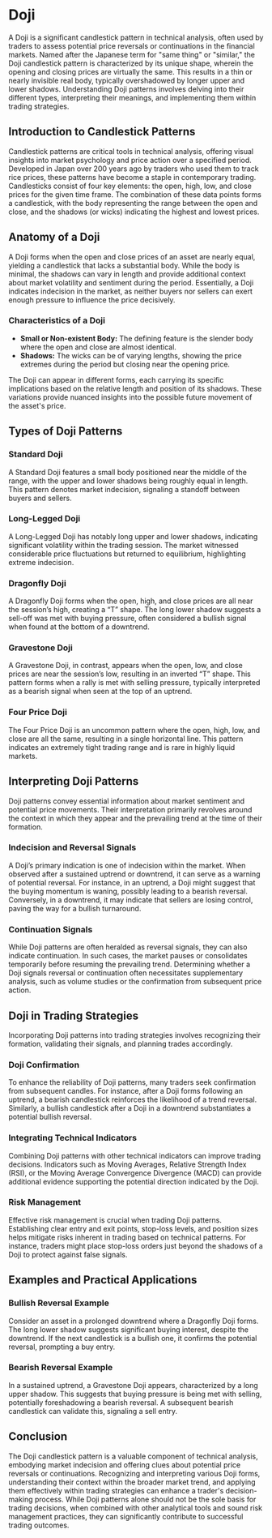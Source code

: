 # Doji

A Doji is a significant candlestick pattern in technical analysis, often used by traders to assess potential price reversals or continuations in the financial markets. Named after the Japanese term for "same thing" or "similar," the Doji candlestick pattern is characterized by its unique shape, wherein the opening and closing prices are virtually the same. This results in a thin or nearly invisible real body, typically overshadowed by longer upper and lower shadows. Understanding Doji patterns involves delving into their different types, interpreting their meanings, and implementing them within trading strategies.

## Introduction to Candlestick Patterns

Candlestick patterns are critical tools in technical analysis, offering visual insights into market psychology and price action over a specified period. Developed in Japan over 200 years ago by traders who used them to track rice prices, these patterns have become a staple in contemporary trading. Candlesticks consist of four key elements: the open, high, low, and close prices for the given time frame. The combination of these data points forms a candlestick, with the body representing the range between the open and close, and the shadows (or wicks) indicating the highest and lowest prices.

## Anatomy of a Doji

A Doji forms when the open and close prices of an asset are nearly equal, yielding a candlestick that lacks a substantial body. While the body is minimal, the shadows can vary in length and provide additional context about market volatility and sentiment during the period. Essentially, a Doji indicates indecision in the market, as neither buyers nor sellers can exert enough pressure to influence the price decisively.

### Characteristics of a Doji

- **Small or Non-existent Body:** The defining feature is the slender body where the open and close are almost identical.
- **Shadows:** The wicks can be of varying lengths, showing the price extremes during the period but closing near the opening price.

The Doji can appear in different forms, each carrying its specific implications based on the relative length and position of its shadows. These variations provide nuanced insights into the possible future movement of the asset's price.

## Types of Doji Patterns

### Standard Doji

A Standard Doji features a small body positioned near the middle of the range, with the upper and lower shadows being roughly equal in length. This pattern denotes market indecision, signaling a standoff between buyers and sellers.

### Long-Legged Doji

A Long-Legged Doji has notably long upper and lower shadows, indicating significant volatility within the trading session. The market witnessed considerable price fluctuations but returned to equilibrium, highlighting extreme indecision.

### Dragonfly Doji

A Dragonfly Doji forms when the open, high, and close prices are all near the session’s high, creating a “T” shape. The long lower shadow suggests a sell-off was met with buying pressure, often considered a bullish signal when found at the bottom of a downtrend.

### Gravestone Doji

A Gravestone Doji, in contrast, appears when the open, low, and close prices are near the session’s low, resulting in an inverted “T” shape. This pattern forms when a rally is met with selling pressure, typically interpreted as a bearish signal when seen at the top of an uptrend.

### Four Price Doji

The Four Price Doji is an uncommon pattern where the open, high, low, and close are all the same, resulting in a single horizontal line. This pattern indicates an extremely tight trading range and is rare in highly liquid markets.

## Interpreting Doji Patterns

Doji patterns convey essential information about market sentiment and potential price movements. Their interpretation primarily revolves around the context in which they appear and the prevailing trend at the time of their formation.

### Indecision and Reversal Signals

A Doji’s primary indication is one of indecision within the market. When observed after a sustained uptrend or downtrend, it can serve as a warning of potential reversal. For instance, in an uptrend, a Doji might suggest that the buying momentum is waning, possibly leading to a bearish reversal. Conversely, in a downtrend, it may indicate that sellers are losing control, paving the way for a bullish turnaround.

### Continuation Signals

While Doji patterns are often heralded as reversal signals, they can also indicate continuation. In such cases, the market pauses or consolidates temporarily before resuming the prevailing trend. Determining whether a Doji signals reversal or continuation often necessitates supplementary analysis, such as volume studies or the confirmation from subsequent price action.

## Doji in Trading Strategies

Incorporating Doji patterns into trading strategies involves recognizing their formation, validating their signals, and planning trades accordingly.

### Doji Confirmation

To enhance the reliability of Doji patterns, many traders seek confirmation from subsequent candles. For instance, after a Doji forms following an uptrend, a bearish candlestick reinforces the likelihood of a trend reversal. Similarly, a bullish candlestick after a Doji in a downtrend substantiates a potential bullish reversal.

### Integrating Technical Indicators

Combining Doji patterns with other technical indicators can improve trading decisions. Indicators such as Moving Averages, Relative Strength Index (RSI), or the Moving Average Convergence Divergence (MACD) can provide additional evidence supporting the potential direction indicated by the Doji.

### Risk Management

Effective risk management is crucial when trading Doji patterns. Establishing clear entry and exit points, stop-loss levels, and position sizes helps mitigate risks inherent in trading based on technical patterns. For instance, traders might place stop-loss orders just beyond the shadows of a Doji to protect against false signals.

## Examples and Practical Applications

### Bullish Reversal Example

Consider an asset in a prolonged downtrend where a Dragonfly Doji forms. The long lower shadow suggests significant buying interest, despite the downtrend. If the next candlestick is a bullish one, it confirms the potential reversal, prompting a buy entry.

### Bearish Reversal Example

In a sustained uptrend, a Gravestone Doji appears, characterized by a long upper shadow. This suggests that buying pressure is being met with selling, potentially foreshadowing a bearish reversal. A subsequent bearish candlestick can validate this, signaling a sell entry.

## Conclusion

The Doji candlestick pattern is a valuable component of technical analysis, embodying market indecision and offering clues about potential price reversals or continuations. Recognizing and interpreting various Doji forms, understanding their context within the broader market trend, and applying them effectively within trading strategies can enhance a trader's decision-making process. While Doji patterns alone should not be the sole basis for trading decisions, when combined with other analytical tools and sound risk management practices, they can significantly contribute to successful trading outcomes.